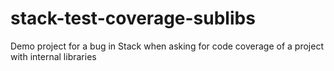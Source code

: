 # stack-test-coverage-sublibs
Demo project for a bug in Stack when asking for code coverage of a project with internal libraries
